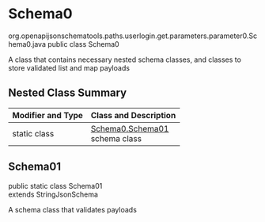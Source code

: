 # Schema0
org.openapijsonschematools.paths.userlogin.get.parameters.parameter0.Schema0.java
public class Schema0

A class that contains necessary nested schema classes, and classes to store validated list and map payloads

## Nested Class Summary
| Modifier and Type | Class and Description |
| ----------------- | ---------------------- |
| static class | [Schema0.Schema01](#schema01)<br> schema class |

## Schema01
public static class Schema01<br>
extends StringJsonSchema

A schema class that validates payloads
